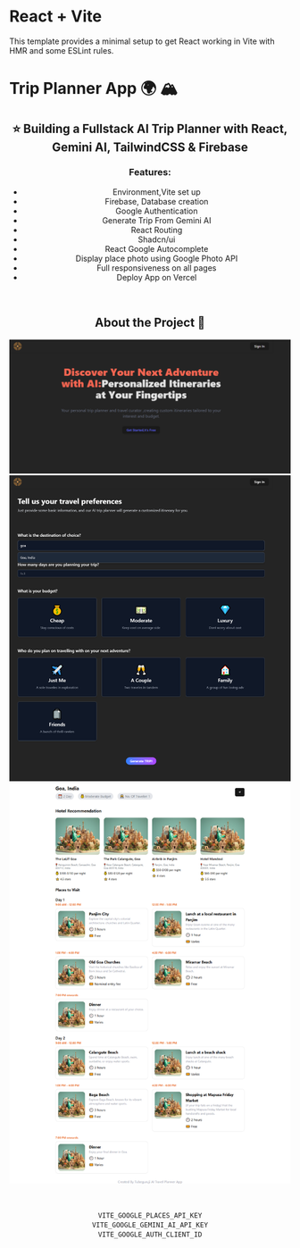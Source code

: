 # React + Vite

This template provides a minimal setup to get React working in Vite with HMR and some ESLint rules.
  
# Trip Planner App :earth_africa:	:mountain_snow:

<div style="text-align: center;"> 
 
## :star: Building a Fullstack AI Trip Planner with React, Gemini AI, TailwindCSS & Firebase
 


  ### Features: 

- Environment,Vite set up
- Firebase, Database creation
- Google Authentication
- Generate Trip From Gemini AI
- React Routing
- Shadcn/ui
- React Google Autocomplete
- Display place photo using Google Photo API
- Full responsiveness on all pages
- Deploy App on Vercel


<br />


## About the Project  :star2:
![11](https://github.com/shreya-uttam309/Full-Stack-AI-Trip-Planner/blob/main/screencapture-localhost-5173-2025-03-04-17_46_41.png?raw=true)
![3](https://github.com/shreya-uttam309/Full-Stack-AI-Trip-Planner/blob/main/screencapture-localhost-5173-create-trip-2025-03-04-17_47_37.png?raw=true)
![4](https://github.com/shreya-uttam309/Full-Stack-AI-Trip-Planner/blob/main/screenshot-3.png?raw=true)


<br />



```js
VITE_GOOGLE_PLACES_API_KEY
VITE_GOOGLE_GEMINI_AI_API_KEY
VITE_GOOGLE_AUTH_CLIENT_ID
``` 

